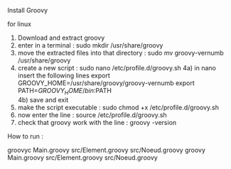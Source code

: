 Install Groovy

for linux
1) Download and extract groovy 
2) enter in a terminal : sudo mkdir /usr/share/groovy
3) move the extracted files into that directory : sudo mv groovy-vernumb /usr/share/groovy
4) create a new script : sudo nano /etc/profile.d/groovy.sh
	4a) in nano insert the following lines
		export GROOVY_HOME=/usr/share/groovy/groovy-vernumb
		export PATH=$GROOVY_HOME/bin:$PATH	
	4b) save and exit
5) make the script executable : sudo chmod +x /etc/profile.d/groovy.sh
6) now enter the line : source /etc/profile.d/groovy.sh
7) check that groovy work with the line : groovy -version


How to run :

groovyc Main.groovy src/Element.groovy src/Noeud.groovy
groovy Main.groovy src/Element.groovy src/Noeud.groovy
